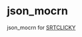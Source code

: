 # json_mocrn
json_mocrn for [SRTCLICKY](https://github.com/endang-ismaya/IRS-YPN/releases/tag/srt_clicky_v020)
